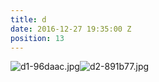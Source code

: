 ```yaml
---
title: d
date: 2016-12-27 19:35:00 Z
position: 13
---
```


![d1-96daac.jpg](/uploads/d1-96daac.jpg)![d2-891b77.jpg](/uploads/d2-891b77.jpg)